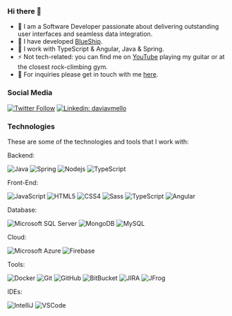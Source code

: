 ### Hi there 👋

- 🔭  I am a Software Developer passionate about delivering outstanding user interfaces and seamless data integration.
- 🚀 I have developed [BlueShip](https://play.google.com/store/apps/details?id=com.blueship.mobile).
- 🥞  I work with TypeScript & Angular, Java & Spring. 
- ⚡ Not tech-related: you can find me on [YouTube](https://youtu.be/yyyYsj0ovtY) playing my guitar or at the closest rock-climbing gym.
- 📮  For inquiries please get in touch with me [here](https://www.davimello.com/#contact).

### Social Media

[![Twitter Follow](https://img.shields.io/twitter/follow/DaviMello?style=social)]([https://twitter.com/DaviMello](https://twitter.com/DaviMello))
[![Linkedin: daviavmello](https://img.shields.io/badge/-Linkedin-blue?style=flat-square&logo=Linkedin&logoColor=white&link=https://www.linkedin.com/in/daviavmello/)]([https://www.linkedin.com/in/loiane/](https://www.linkedin.com/in/daviavmello/))

### Technologies

These are some of the technologies and tools that I work with:

Backend:

![Java](https://img.shields.io/badge/-Java-007396?style=flat-square&logo=java)
![Spring](https://img.shields.io/badge/-Spring-6DB33F?style=flat-square&logo=spring&logoColor=white)
![Nodejs](https://img.shields.io/badge/-Nodejs-339933?style=flat-square&logo=Node.js&logoColor=white)
![TypeScript](https://img.shields.io/badge/-TypeScript-007ACC?style=flat-square&logo=typescript&logoColor=white)

Front-End:

![JavaScript](https://img.shields.io/badge/-JavaScript-black?style=flat-square&logo=javascript)
![HTML5](https://img.shields.io/badge/-HTML5-E34F26?style=flat-square&logo=html5&logoColor=white)
![CSS4](https://img.shields.io/badge/-CSS4-1572B6?style=flat-square&logo=css3)
![Sass](https://img.shields.io/badge/-Sass-CC6699?style=flat-square&logo=sass&logoColor=white)
![TypeScript](https://img.shields.io/badge/-TypeScript-007ACC?style=flat-square&logo=typescript&logoColor=white)
![Angular](https://img.shields.io/badge/-Angular-DD0031?style=flat-square&logo=angular)

Database:

![Microsoft SQL Server](https://img.shields.io/badge/-SQL%20Server-CC2927?style=flat-square&logo=microsoft-sql-server&logoColor=white)
![MongoDB](https://img.shields.io/badge/-MongoDB-black?style=flat-square&logo=mongodb)
![MySQL](https://img.shields.io/badge/-MySQL-4479A1?style=flat-square&logo=mysql&logoColor=white)

Cloud:

![Microsoft Azure](https://img.shields.io/badge/Microsoft%20Azure-0089D6?style=flat-square&logo=microsoft-azure&logoColor=white)
![Firebase](https://img.shields.io/badge/Firebase-FFCA28?style=flat-square&logo=firebase&logoColor=white)

Tools:

![Docker](https://img.shields.io/badge/-Docker-2496ED?style=flat-square&logo=docker&logoColor=white)
![Git](https://img.shields.io/badge/-Git-black?style=flat-square&logo=git)
![GitHub](https://img.shields.io/badge/-GitHub-181717?style=flat-square&logo=github)
![BitBucket](https://img.shields.io/badge/-BitBucket-darkblue?style=flat-square&logo=bitbucket)
![JIRA](https://img.shields.io/badge/-JIRA-0052CC?style=flat-square&logo=jira)
![JFrog](https://img.shields.io/badge/-JFrog-41BF47?style=flat-square&logo=jfrog&logoColor=white)

IDEs:

![IntelliJ](https://img.shields.io/badge/-IntelliJ%20IDEA-black?style=flat-square&logo=intellij-idea&logoColor=white)
![VSCode](https://img.shields.io/badge/-VSCode-007ACC?style=flat-square&logo=visual-studio-code&logoColor=white)
